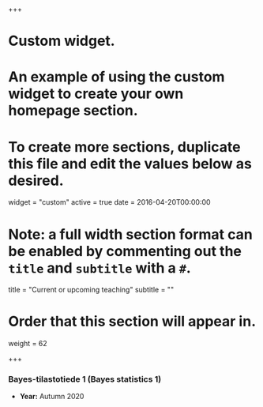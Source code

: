 +++
# Custom widget.
# An example of using the custom widget to create your own homepage section.
# To create more sections, duplicate this file and edit the values below as desired.
widget = "custom"
active = true
date = 2016-04-20T00:00:00

# Note: a full width section format can be enabled by commenting out the `title` and `subtitle` with a `#`.
title = "Current or upcoming teaching"
subtitle = ""

# Order that this section will appear in.
weight = 62

+++

### __Bayes-tilastotiede 1 (Bayes statistics 1)__
- __Year:__ Autumn 2020
